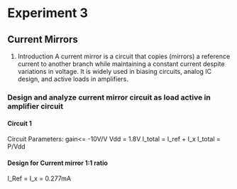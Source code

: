 # Experiment 3
## Current Mirrors
1. Introduction
A current mirror is a circuit that copies (mirrors) a reference current to another branch while maintaining a constant current despite variations in voltage. It is widely used in biasing circuits, analog IC design, and active loads in amplifiers.
### Design and analyze current mirror circuit as load active in amplifier circuit
#### Circuit 1
Circuit Parameters: gain<= -10V/V   Vdd = 1.8V
I_total = I_ref + I_x
I_total = P/Vdd
#### Design for Current mirror 1:1 ratio
I_Ref = I_x = 0.277mA

